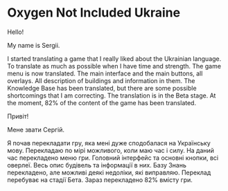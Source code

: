 ﻿# Oxygen Not Included Ukraine

Hello!

My name is Sergii.

I started translating a game that I really liked about the Ukrainian language.
To translate as much as possible when I have time and strength.
The game menu is now translated. The main interface and the main buttons, all overlays. 
All description of buildings and information in them. The Knowledge Base has been translated, but there are some possible shortcomings that I am correcting. 
The translation is in the Beta stage.
At the moment, 82% of the content of the game has been translated.

Привіт!

Мене звати Сергій.

Я почав перекладати гру, яка мені дуже сподобалася на Українську мову.
Перекладаю по мірі можливого, коли маю час і силу.
На даний час перекладено меню гри. Головний інтерфейс та основні кнопки, всі оверлеї. 
Весь опис будівель та інформації в них. Базу Знань перекладено, але можливі деякі недоліки, які виправляю. 
Переклад перебуває на стадії Бета.
Зараз перекладено 82% вмісту гри.
